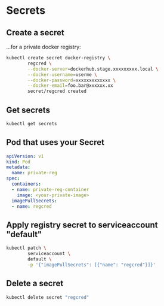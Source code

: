 Secrets
=======

Create a secret
---------------

...for a private docker registry:

```bash
kubectl create secret docker-registry \
        regcred \
        --docker-server=dockerhub.stage.xxxxxxxxx.local \
        --docker-username=userme \
        --docker-password=xxxxxxxxxxxxx \
        --docker-email=foo.bar@xxxxxx.xx
        secret/regcred created
```

Get secrets
-----------

```bash
kubectl get secrets
```

Pod that uses your Secret
-------------------------

```yaml
apiVersion: v1
kind: Pod
metadata:
  name: private-reg
spec:
  containers:
  - name: private-reg-container
    image: <your-private-image>
  imagePullSecrets:
  - name: regcred
```

Apply registry secret to serviceaccount "default"
-------------------------------------------------

```bash
kubectl patch \
        serviceaccount \
        default \
        -p '{"imagePullSecrets": [{"name": "regcred"}]}'
```

Delete a secret
---------------

```bash
kubectl delete secret "regcred"
```
